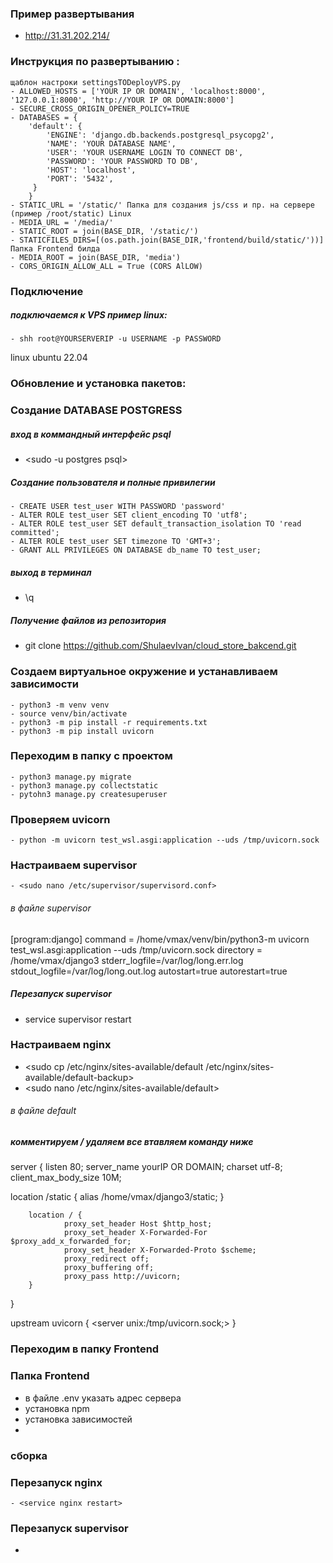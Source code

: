 ### Пример развертывания 

- http://31.31.202.214/

### Инструкция по развертыванию :
    щаблон настроки settingsTODeployVPS.py
    - ALLOWED_HOSTS = ['YOUR IP OR DOMAIN', 'localhost:8000', '127.0.0.1:8000', 'http://YOUR IP OR DOMAIN:8000']
    - SECURE_CROSS_ORIGIN_OPENER_POLICY=TRUE
    - DATABASES = {
        'default': {
            'ENGINE': 'django.db.backends.postgresql_psycopg2',
            'NAME': 'YOUR DATABASE NAME',
            'USER': 'YOUR USERNAME LOGIN TO CONNECT DB',
            'PASSWORD': 'YOUR PASSWORD TO DB',
            'HOST': 'localhost',
            'PORT': '5432',
         }
        }
    - STATIC_URL = '/static/' Папка для создания js/css и пр. на сервере (пример /root/static) Linux
    - MEDIA_URL = '/media/'
    - STATIC_ROOT = join(BASE_DIR, '/static/')
    - STATICFILES_DIRS=[(os.path.join(BASE_DIR,'frontend/build/static/'))] Папка Frontend билда
    - MEDIA_ROOT = join(BASE_DIR, 'media')
    - CORS_ORIGIN_ALLOW_ALL = True (CORS AlLOW)



### Подключение    
##### подключаемся к VPS пример linux:
    - shh root@YOURSERVERIP -u USERNAME -p PASSWORD

linux ubuntu 22.04

### Обновление и установка пакетов:
<sudo apt update >
<sudo apt install sudo apt install  python3-pip python3-dev python3-venv libpq-dev postgresql postgresql-contrib nginx supervisor >


### Создание DATABASE POSTGRESS

##### вход в коммандный интерфейс psql
- <sudo -u postgres psql>

##### Создание пользователя и полные привилегии
    - CREATE USER test_user WITH PASSWORD 'password'
    - ALTER ROLE test_user SET client_encoding TO 'utf8';
    - ALTER ROLE test_user SET default_transaction_isolation TO 'read committed';
    - ALTER ROLE test_user SET timezone TO 'GMT+3';
    - GRANT ALL PRIVILEGES ON DATABASE db_name TO test_user;

##### выход в терминал
- \q



##### Получение файлов из репозитория
- git clone https://github.com/ShulaevIvan/cloud_store_bakcend.git


### Создаем виртуальное окружение и устанавливаем зависимости
    - python3 -m venv venv
    - source venv/bin/activate
    - python3 -m pip install -r requirements.txt
    - python3 -m pip install uvicorn

### Переходим в папку с проектом
    - python3 manage.py migrate
    - python3 manage.py collectstatic
    - pytohn3 manage.py createsuperuser

### Проверяем uvicorn
    - python -m uvicorn test_wsl.asgi:application --uds /tmp/uvicorn.sock


### Настраиваем supervisor
    - <sudo nano /etc/supervisor/supervisord.conf>

###### в файле supervisor

[program:django]
    command = /home/vmax/venv/bin/python3-m uvicorn test_wsl.asgi:application --uds /tmp/uvicorn.sock
    directory = /home/vmax/django3
    stderr_logfile=/var/log/long.err.log
    stdout_logfile=/var/log/long.out.log
    autostart=true
    autorestart=true

##### Перезапуск supervisor
- service supervisor restart

### Настраиваем nginx
- <sudo cp /etc/nginx/sites-available/default /etc/nginx/sites-available/default-backup>
- <sudo nano /etc/nginx/sites-available/default>

###### в файле default 
##### комментируем / удаляем все втавляем команду ниже
server {
        listen       80;
        server_name  yourIP OR DOMAIN;
        charset         utf-8;
        client_max_body_size 10M;
  
  location /static {
                alias /home/vmax/django3/static;
        }

        location / {
                proxy_set_header Host $http_host;
                proxy_set_header X-Forwarded-For $proxy_add_x_forwarded_for;
                proxy_set_header X-Forwarded-Proto $scheme;
                proxy_redirect off;
                proxy_buffering off;
                proxy_pass http://uvicorn;
        }
}

upstream uvicorn {
    <server unix:/tmp/uvicorn.sock;>
}
### Переходим в папку Frontend

### Папка Frontend
- в файле .env указать адрес сервера
- <sudo apt install npm> установка npm
- <npm install> установка зависимостей
- <npm run build>

### сборка
<pytohn3 manage.py collectstatic>

### Перезапуск nginx
    - <service nginx restart>

### Перезапуск supervisor
- <service supervisor restart>

